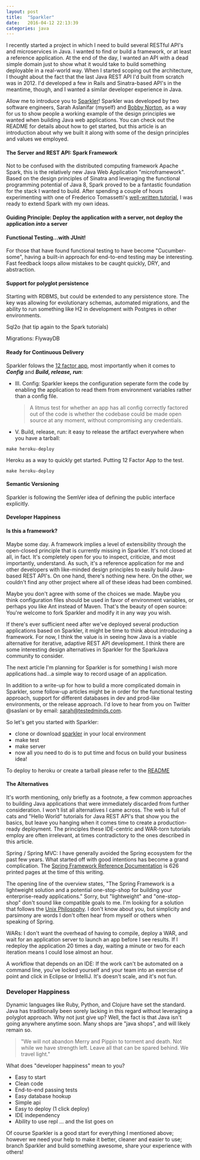 ```yaml
---
layout: post
title:  "Sparkler"
date:   2016-04-12 22:13:39
categories: java
---
```


I recently started a project in which I need to build several RESTful API's and microservices in Java. I wanted to find or build a framework, or at least a reference application. At the end of the day, I wanted an API with a dead simple domain just to show what it would take to build something deployable in a real-world way. When I started scoping out the architecture, I thought about the fact that the last Java REST API I'd built from scratch was in 2012. I'd developed a few in Rails and Sinatra-based API's in the meantime, though, and I wanted a similar developer experience in Java.

Allow me to introduce you to [Sparkler](https://github.com/saslani/sparkler)! Sparkler was developed by two software engineers, Sarah Aslanifar (myself) and [Bobby Norton](http://bobbynorton.com/), as a way for us to show people a working example of the design principles we wanted when building Java web applications. You can check out the README for details about how to get started, but this article is an introduction about why we built it along with some of the design principles and values we employed.


#### The Server and REST API: Spark Framework
Not to be confused with the distributed computing framework Apache Spark, this is the relatively new Java Web Application "microframework". Based on the design principles of Sinatra and leveraging the functional programming potential of Java 8, Spark proved to be a fantastic foundation for the stack I wanted to build. After spending a couple of hours experimenting with one of Frederico Tomassetti's [well-written tutorial](https://sparktutorials.github.io/2015/04/03/spark-lombok-jackson-reduce-boilerplate.html), I was ready to extend Spark with my own ideas.

#### Guiding Principle: Deploy the application *with* a server, not deploy the application *into* a server

#### Functional Testing...with JUnit!
For those that have found functional testing to have become "Cucumber-some", having a built-in approach for end-to-end testing may be interesting. Fast feedback loops allow mistakes to be caught quickly, DRY, and abstraction.

#### Support for polyglot persistence
Starting with RDBMS, but could be extended to any persistence store. The key was allowing for evolutionary schemas, automated migrations, and the ability to run something like H2 in development with Postgres in other environments.

Sql2o (hat tip again to the Spark tutorials)

Migrations: FlywayDB

#### Ready for Continuous Delivery

Sparkler folows the [12 factor app](http://12factor.net/), most importantly when it comes to **_Config_** and **_Build, release, run_**:

* III. Config: Sparkler keeps the configuration seperate form the code by enabling the application to read them from environment variables rather than a config file.

	> A litmus test for whether an app has all config correctly factored out of the code is whether the codebase could be made open source at any moment, without compromising any credentials.

* V. Build, release, run: it easy to release the artifact everywhere when you have a tarball:

```
make heroku-deploy
```

Heroku as a way to quickly get started. Putting 12 Factor App to the test.

```
make heroku-deploy
```

#### Semantic Versioning
Sparkler is following the SemVer idea of defining the public interface explicitly.

#### Developer Happiness

#### Is this a framework?
Maybe some day. A framework implies a level of extensibility through the open-closed principle that is currently missing in Sparkler. It's not closed at all, in fact. It's completely open for you to inspect, criticize, and most importantly, understand. As such, it's a reference application for me and other developers with like-minded design principles to easily build Java-based REST API's. On one hand, there's nothing new here. On the other, we couldn't find any other project where all of these ideas had been combined.

Maybe you don't agree with some of the choices we made. Maybe you think configuration files should be used in favor of environment variables, or perhaps you like Ant instead of Maven. That's the beauty of open source: You're welcome to fork Sparkler and modify it in any way you wish.

If there's ever sufficient need after we've deployed several production applications based on Sparkler, it might be time to think about introducing a framework. For now, I think the value is in seeing how Java is a viable alternative for iterative, adaptive REST API development. I think there are some interesting design alternatives in Sparkler for the SparkJava community to consider.

The next article I'm planning for Sparkler is for something I wish more applications had...a simple way to record usage of an application.

In addition to a write-up for how to build a more complicated domain in Sparkler, some follow-up articles might be in order for the functional testing approach, support for different databases in dev and prod-like environments, or the release approach. I'd love to hear from you on Twitter @saslani or by email: sarah@testedminds.com.

So let's get you started with Sparkler:

* clone or download [sparkler](https://github.com/saslani/sparkler) in your local environment
* make test
* make server
* now all you need to do is to put time and focus on build your business idea!

To deploy to heroku or create a tarball please refer to the [README](https://github.com/saslani/sparkler/blob/master/README.md)

#### The Alternatives
It's worth mentioning, only briefly as a footnote, a few common approaches to building Java applications that were immediately discarded from further consideration. I won't list all alternatives I came across. The web is full of cats and "Hello World" tutorials for Java REST API's that show you the basics, but leave you hanging when it comes time to create a production-ready deployment. The principles these IDE-centric and WAR-torn tutorials employ are often irrelevant, at times contradictory to the ones described in this article.

Spring / Spring MVC: I have generally avoided the Spring ecosystem for the past few years. What started off with good intentions has become a grand complication. The [Spring Framework Reference Documentation](http://docs.spring.io/autorepo/docs/spring/3.2.x/spring-framework-reference/htmlsingle/) is 626 printed pages at the time of this writing.

The opening line of the overview states, "The Spring Framework is a lightweight solution and a potential one-stop-shop for building your enterprise-ready applications." Sorry, but "lightweight" and "one-stop-shop" don't sound like compatible goals to me. I'm looking for a solution that follows the [Unix Philosophy](http://www.catb.org/esr/writings/taoup/html/ch01s06.html). I don't know about you, but simplicity and parsimony are words I don't often hear from myself or others when speaking of Spring.

WARs: I don't want the overhead of having to compile, deploy a WAR, and wait for an application server to launch an app before I see results. If I redeploy the application 20 times a day, waiting a minute or two for each iteration means I could lose almost an hour.

A workflow that depends on an IDE: If the work can't be automated on a command line, you've locked yourself and your team into an exercise of point and click in Eclipse or IntelliJ. It's doesn't scale, and it's not fun.

### Developer Happiness
Dynamic languages like Ruby, Python, and Clojure have set the standard. Java has traditionally been sorely lacking in this regard without leveraging a polyglot approach. Why not just give up? Well, the fact is that Java isn't going anywhere anytime soon. Many shops are "java shops", and will likely remain so.

> "We will not abandon Merry and Pippin to torment and death. Not while we have strength left. Leave all that can be spared behind. We travel light."

What does "developer happiness" mean to you?
- Easy to start
- Clean code
- End-to-end passing tests
- Easy database hookup
- Simple api
- Easy to deploy (1 click deploy)
- IDE independency
- Ability to use repl
... and the list goes on

Of course Sparkler is a good start for everything I mentioned above; however we need your help to make it better, cleaner and easier to use; branch Sparkler and build something awesome, share your experience with others!
